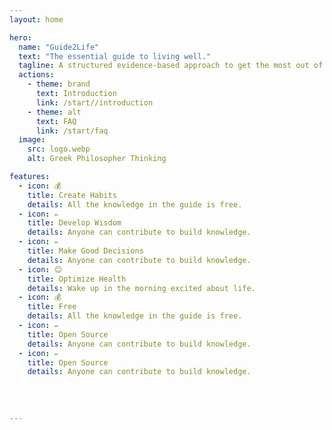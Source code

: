 ```yaml
---
layout: home

hero:
  name: "Guide2Life"
  text: "The essential guide to living well."
  tagline: A structured evidence-based approach to get the most out of life.
  actions:
    - theme: brand
      text: Introduction
      link: /start//introduction
    - theme: alt
      text: FAQ
      link: /start/faq
  image:
    src: logo.webp
    alt: Greek Philosopher Thinking

features:
  - icon: 💰
    title: Create Habits
    details: All the knowledge in the guide is free.
  - icon: ✏️
    title: Develop Wisdom
    details: Anyone can contribute to build knowledge.
  - icon: ✏️
    title: Make Good Decisions
    details: Anyone can contribute to build knowledge.
  - icon: 😊
    title: Optimize Health 
    details: Wake up in the morning excited about life.
  - icon: 💰
    title: Free
    details: All the knowledge in the guide is free.
  - icon: ✏️
    title: Open Source
    details: Anyone can contribute to build knowledge.
  - icon: ✏️
    title: Open Source
    details: Anyone can contribute to build knowledge.
    
    
  
  
---
```


<style>
  :root {
    --vp-home-hero-name-color: transparent;
    --vp-home-hero-name-background: -webkit-linear-gradient(120deg, #00a0d9 30%, #41d1ff);
    
  }
</style>